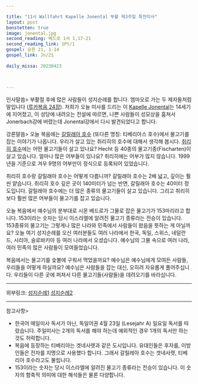 ```yaml
---

title: "11시 Wallfahrt Kapelle Jonental 부활 제3주일 특전미사"
layout: post 
bonstetten: true
image: jonental.jpg
second_reading: 베드로 1서 1,17-21
second_reading_link: 1Pt/1
gospel: 요한 21, 1-14
gospel_link: Jn/21
 
daily_missa: 20230423
 
 

---
```


인사말씀>
부활절 후에 많은 사람들이 성지순례를 합니다. 엠마오로 가는 두 제자들처럼 말입니다 (<a href="https://bible.cbck.or.kr/Knb/Lk/24">루카복음 24장</a>).
저희가 오늘 미사를 드리는 이 <a href="https://kath-bremgarten-reusstal.ch/jonen/kapelle-jonental-2-2/">Kapelle Jonental</a>는 14세기에 지어졌고, 이 성당에 내려오는 전설에 따르면, 나쁜 사람들이 성모상을 훔쳐서 Jonerbach강에 버렸는데 Jonental강에서 다시 발견되었다고 합니다.

강론말씀>
오늘 복음에는 <a href="https://ko.wikipedia.org/wiki/%EA%B0%88%EB%A6%B4%EB%9E%98%EC%95%84%ED%98%B8">갈릴래아 호수</a> (또다른 명칭: 티베리아스 호수)에서 물고기를 잡는 이야기가 나옵니다. 우리가 살고 있는 취리히의 호수에 대해서 생각해 봅시다. <a href="https://ko.wikipedia.org/wiki/%EC%B7%A8%EB%A6%AC%ED%9E%88%ED%98%B8">취리히 호수</a>에는 어떤 물고기들이 살고 있나요? Hecht 등 40종의 물고기종(Fischarten)이 살고 있습니다. 얼마나 많은 어부들이 있나요? 취리히에는 어부가 많지 않습니다. 1999년을 기준으로 겨우 9명의 어부만이 정식으로 등록되어 있었습니다.

취리히 호수랑 갈릴래아 호수는 어떻게 다릅니까? 갈릴래아 호수는 2배 넓고, 깊이는 훨씬 얕습니다. 취리히 호수 깊은 곳이 140미터가 넘는 반면, 갈릴래아 호수는 40미터 정도입니다. 갈릴래아 호수에는 더 많은 종류의 물고기들이 살고 있습니다. 그리고 취리히보다 훨씬 많은 어부들이 물고기를 잡고 있습니다.

오늘 복음에서 예수님의 분부대로 시몬 베드로가 그물로 잡은 물고기가 153마리라고 합니다. 153이라는 숫자는 당시 이스라엘에 알려진 물고기 종류라는 전승이 있습니다. 153종류의 물고기는 그렇게나 많은 나라와 민족에서 사람들이 왔음을 뜻하는 게 아닐까요? 오늘 여기 성지순례를 오신 여러분들도 여러 나라에서 한국, 독일, 스위스, 네덜란드, 시리아, 슬로바키아 등 여러 나라에서 오셨습니다. 예수님의 그물 속으로 여러 나라, 여러 민족의 많은 사람들이 모여들었습니다.

복음에서는 물고기를 숯불에 구워서 먹었을까요? 예수님은 예수님에게 모여든 사람들, 우리들을 어떻게 하실까요? 예수님은 사람들을 잡는 대신, 오히려 자유롭게 풀어주십니다. 우리들이 다른 곳에 퍼져서 다른 물고기들(사람들)을 데려오기를 바라십니다.

<hr>

외부링크:
<a href="http://church.catholic.or.kr/chonho/%EC%84%B1%EC%A7%80%EC%88%9C%EB%A1%80.htm">성지순례1</a>
<a href="http://home.catholic.or.kr/pdsm/bbs_view.asp?num=1460&id=141127&SORT=C&menu=4797">성지순례2</a>

<hr>

참고사항>
<ul>
<li>한국어 매일미사 독서가 아닌, 독일어권 4월 23일 (Lesejahr A) 일요일 독서를 따랐습니다. 주일미사는 2개의 독서를 해야 하는데 예외적인 경우 1개의 독서만 하는 것도 허락합니다.</li>
<li>복음에 등장하는 티베리아는 겟네사렛과 같은 도시입니다. 유대인들은 후자를, 이방인들은 전자를 지명으로 사용했다 합니다.
그래서 갈릴레아 호수는 겟네사렛, 티베리아 호수라고도 불립니다.</li>
<li>153이라는 숫자는 당시 이스라엘에 알려진 물고기 종류라는 전승이 있습니다.
이 숫자의 함축적 의미에 대한 해석들은 물론 다양합니다.</li>
</ul>
